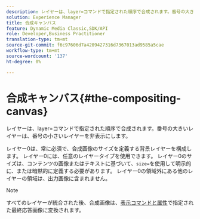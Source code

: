 ```yaml
---
description: レイヤーは、layer=コマンドで指定された順序で合成されます。番号の大きいレイヤーは、番号の小さいレイヤーを非表示にします。
solution: Experience Manager
title: 合成キャンバス
feature: Dynamic Media Classic,SDK/API
role: Developer,Business Practitioner
translation-type: tm+mt
source-git-commit: f6c97606d7a4209427316d7367013ad9585a5cae
workflow-type: tm+mt
source-wordcount: '137'
ht-degree: 0%

---
```



# 合成キャンバス{#the-compositing-canvas}

レイヤーは、layer=コマンドで指定された順序で合成されます。番号の大きいレイヤーは、番号の小さいレイヤーを非表示にします。

レイヤー0は、常に必須で、合成画像のサイズを定義する背景レイヤーを構成します。 レイヤー0には、任意のレイヤータイプを使用できます。 レイヤー0のサイズは、コンテンツの画像またはテキストに基づいて、`size=`を使用して明示的に、または暗黙的に定義する必要があります。 レイヤー0の領域外にある他のレイヤーの領域は、出力画像に含まれません。

>[!NOTE]
>
>すべてのレイヤーが統合された後、合成画像は、[表示コマンドと属性](../../../../../../is-api/http-ref/image-serving-api-ref/c-http-protocol-reference/c-syntax-and-features/c-command-overview/r-view-commands-and-attributes.md#reference-8b3d637d080a47a4ba669a7f0de2ba90)で指定された最終応答画像に変換されます。

